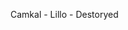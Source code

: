 Camkal - Lillo - Destoryed

<!---
Lillyno/Lillyno is a ✨ special ✨ repository because its `README.md` (this file) appears on your GitHub profile.
You can click the Preview link to take a look at your changes.
--->

